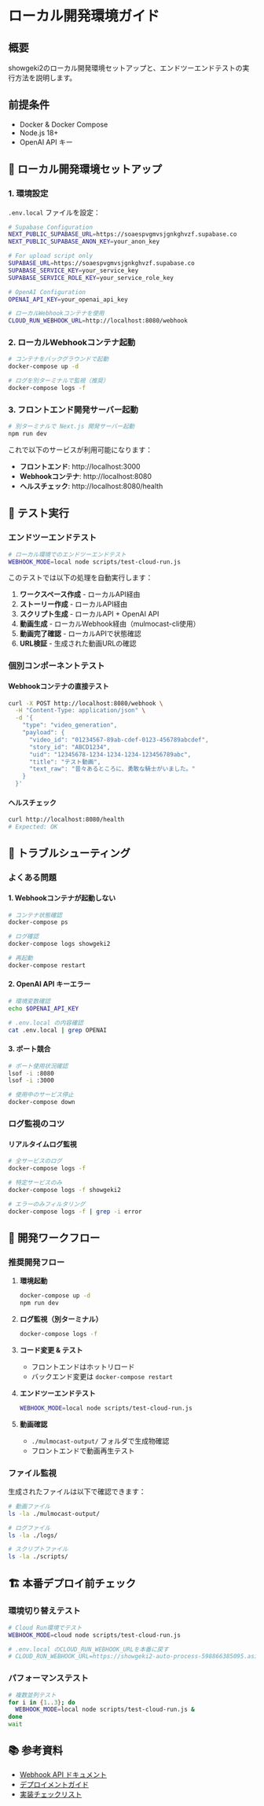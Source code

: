 # ローカル開発環境ガイド

## 概要

showgeki2のローカル開発環境セットアップと、エンドツーエンドテストの実行方法を説明します。

## 前提条件

- Docker & Docker Compose
- Node.js 18+
- OpenAI API キー

## 🚀 ローカル開発環境セットアップ

### 1. 環境設定

`.env.local` ファイルを設定：

```bash
# Supabase Configuration
NEXT_PUBLIC_SUPABASE_URL=https://soaespvgmvsjgnkghvzf.supabase.co
NEXT_PUBLIC_SUPABASE_ANON_KEY=your_anon_key

# For upload script only
SUPABASE_URL=https://soaespvgmvsjgnkghvzf.supabase.co
SUPABASE_SERVICE_KEY=your_service_key
SUPABASE_SERVICE_ROLE_KEY=your_service_role_key

# OpenAI Configuration
OPENAI_API_KEY=your_openai_api_key

# ローカルWebhookコンテナを使用
CLOUD_RUN_WEBHOOK_URL=http://localhost:8080/webhook
```

### 2. ローカルWebhookコンテナ起動

```bash
# コンテナをバックグラウンドで起動
docker-compose up -d

# ログを別ターミナルで監視（推奨）
docker-compose logs -f
```

### 3. フロントエンド開発サーバー起動

```bash
# 別ターミナルで Next.js 開発サーバー起動
npm run dev
```

これで以下のサービスが利用可能になります：
- **フロントエンド**: http://localhost:3000
- **Webhookコンテナ**: http://localhost:8080
- **ヘルスチェック**: http://localhost:8080/health

## 🧪 テスト実行

### エンドツーエンドテスト

```bash
# ローカル環境でのエンドツーエンドテスト
WEBHOOK_MODE=local node scripts/test-cloud-run.js
```

このテストでは以下の処理を自動実行します：

1. **ワークスペース作成** - ローカルAPI経由
2. **ストーリー作成** - ローカルAPI経由
3. **スクリプト生成** - ローカルAPI + OpenAI API
4. **動画生成** - ローカルWebhook経由（mulmocast-cli使用）
5. **動画完了確認** - ローカルAPIで状態確認
6. **URL検証** - 生成された動画URLの確認

### 個別コンポーネントテスト

#### Webhookコンテナの直接テスト

```bash
curl -X POST http://localhost:8080/webhook \
  -H "Content-Type: application/json" \
  -d '{
    "type": "video_generation",
    "payload": {
      "video_id": "01234567-89ab-cdef-0123-456789abcdef",
      "story_id": "ABCD1234",
      "uid": "12345678-1234-1234-1234-123456789abc",
      "title": "テスト動画",
      "text_raw": "昔々あるところに、勇敢な騎士がいました。"
    }
  }'
```

#### ヘルスチェック

```bash
curl http://localhost:8080/health
# Expected: OK
```

## 🔧 トラブルシューティング

### よくある問題

#### 1. Webhookコンテナが起動しない

```bash
# コンテナ状態確認
docker-compose ps

# ログ確認
docker-compose logs showgeki2

# 再起動
docker-compose restart
```

#### 2. OpenAI API キーエラー

```bash
# 環境変数確認
echo $OPENAI_API_KEY

# .env.local の内容確認
cat .env.local | grep OPENAI
```

#### 3. ポート競合

```bash
# ポート使用状況確認
lsof -i :8080
lsof -i :3000

# 使用中のサービス停止
docker-compose down
```

### ログ監視のコツ

#### リアルタイムログ監視

```bash
# 全サービスのログ
docker-compose logs -f

# 特定サービスのみ
docker-compose logs -f showgeki2

# エラーのみフィルタリング
docker-compose logs -f | grep -i error
```

## 🔄 開発ワークフロー

### 推奨開発フロー

1. **環境起動**
   ```bash
   docker-compose up -d
   npm run dev
   ```

2. **ログ監視（別ターミナル）**
   ```bash
   docker-compose logs -f
   ```

3. **コード変更 & テスト**
   - フロントエンドはホットリロード
   - バックエンド変更は `docker-compose restart`

4. **エンドツーエンドテスト**
   ```bash
   WEBHOOK_MODE=local node scripts/test-cloud-run.js
   ```

5. **動画確認**
   - `./mulmocast-output/` フォルダで生成物確認
   - フロントエンドで動画再生テスト

### ファイル監視

生成されたファイルは以下で確認できます：

```bash
# 動画ファイル
ls -la ./mulmocast-output/

# ログファイル
ls -la ./logs/

# スクリプトファイル
ls -la ./scripts/
```

## 🏗️ 本番デプロイ前チェック

### 環境切り替えテスト

```bash
# Cloud Run環境でテスト
WEBHOOK_MODE=cloud node scripts/test-cloud-run.js

# .env.local のCLOUD_RUN_WEBHOOK_URLを本番に戻す
# CLOUD_RUN_WEBHOOK_URL=https://showgeki2-auto-process-598866385095.asia-northeast1.run.app/webhook
```

### パフォーマンステスト

```bash
# 複数並列テスト
for i in {1..3}; do
  WEBHOOK_MODE=local node scripts/test-cloud-run.js &
done
wait
```

## 📚 参考資料

- [Webhook API ドキュメント](./webhook-api.md)
- [デプロイメントガイド](./deployment.md)
- [実装チェックリスト](./requirements/implementation-checklist.md)
